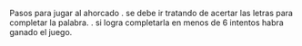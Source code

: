 Pasos para jugar al ahorcado
. se debe ir tratando de acertar las letras para completar la palabra.
. si logra completarla en menos de 6 intentos habra ganado el juego.

